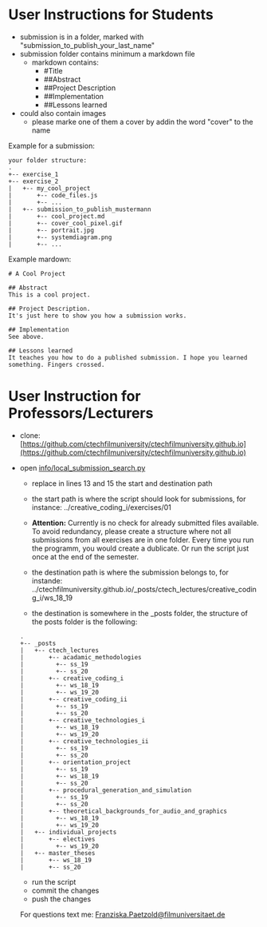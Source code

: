 # User Instructions for Students

- submission is in a folder, marked with "submission_to_publish_your_last_name"
- submission folder contains minimum a markdown file
    - markdown contains:
        - #Title
        - ##Abstract
        - ##Project Description
        - ##Implementation 
        - ##Lessons learned
- could also contain images
    - please marke one of them a cover by addin the word "cover" to the name

Example for a submission:

```
your folder structure:
.
+-- exercise_1
+-- exercise_2
|   +-- my_cool_project
|       +-- code_files.js
|       +-- ...
|   +-- submission_to_publish_mustermann
|       +-- cool_project.md
|       +-- cover_cool_pixel.gif
|       +-- portrait.jpg
|       +-- systemdiagram.png
|       +-- ... 
```

Example mardown:

    # A Cool Project

    ## Abstract
    This is a cool project.

    ## Project Description.
    It's just here to show you how a submission works.

    ## Implementation
    See above.

    ## Lessons learned
    It teaches you how to do a published submission. I hope you learned something. Fingers crossed. 



# User Instruction for Professors/Lecturers

- clone: [https://github.com/ctechfilmuniversity/ctechfilmuniversity.github.io](https://github.com/ctechfilmuniversity/ctechfilmuniversity.github.io)
- open [info/local_submission_search.py](https://github.com/ctechfilmuniversity/ctechfilmuniversity.github.io/blob/master/info/local_submission_search.py)

    - replace in lines 13 and 15 the start and destination path

    - the start path is where the script should look for submissions, for instance: ../creative_coding_i/exercises/01
    - **Attention:** Currently is no check for already submitted files available. To avoid redundancy, please create a structure where not all submissions from all exercises are in one folder. Every time you run the programm, you would create a dublicate. Or run the script just once at the end of the semester. 

    - the destination path is where the submission belongs to, for instande: ../ctechfilmuniversity.github.io/_posts/ctech_lectures/creative_coding_i/ws_18_19
    - the destination is somewhere in the _posts folder, the structure of the posts folder is the following:
    ```
    .
    +-- _posts
    |   +-- ctech_lectures
    |       +-- acadamic_methodologies
    |         +-- ss_19
    |         +-- ss_20
    |       +-- creative_coding_i
    |         +-- ws_18_19
    |         +-- ws_19_20
    |       +-- creative_coding_ii
    |         +-- ss_19
    |         +-- ss_20
    |       +-- creative_technologies_i
    |         +-- ws_18_19
    |         +-- ws_19_20
    |       +-- creative_technologies_ii
    |         +-- ss_19
    |         +-- ss_20
    |       +-- orientation_project
    |         +-- ss_19
    |         +-- ws_18_19
    |         +-- ss_20
    |       +-- procedural_generation_and_simulation
    |         +-- ss_19
    |         +-- ss_20
    |       +-- theoretical_backgrounds_for_audio_and_graphics
    |         +-- ws_18_19
    |         +-- ws_19_20
    |   +-- individual_projects
    |       +-- electives
    |         +-- ws_19_20    
    |   +-- master_theses
    |       +-- ws_18_19
    |       +-- ss_20
    ```
    - run the script
    - commit the changes 
    - push the changes

    For questions text me: Franziska.Paetzold@filmuniversitaet.de